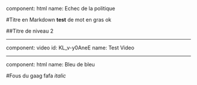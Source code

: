 component: html
name: Echec de la politique

#Titre en Markdown
**test** de mot en gras
ok

##Titre de niveau 2


* * *
component: video
id: KL_v-y0AneE
name: Test Video


* * *
component: html
name: Bleu de bleu

#Fous du gaag
fafa *italic*

